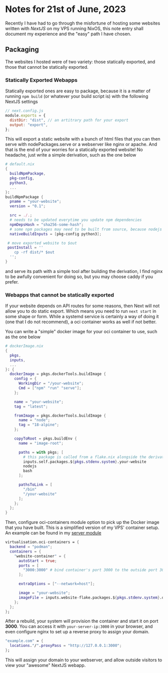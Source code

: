 # Notes for 21st of June, 2023

Recently I have had to go through the misfortune of hosting some websites
written with _NextJS_ on my VPS running NixOS, this note entry shall document my
experience and the "easy" path I have chosen.

## Packaging

The websites I hosted were of two variety: those statically exported, and those
that cannot be statically exported.

### Statically Exported Webapps

Statically exported ones are easy to package, because it is a matter of running
`npm build` (or whatever your build script is) with the following NextJS
settings

```js
// next.config.js
module.exports = {
  distDir: "dist", // an artitrary path for your export
  output: "export",
};
```

This will export a static website with a bunch of html files that you can then
serve with nodePackages.serve or a webserver like nginx or apache. And that is
the end of your worries for a statically exported website! No headache, just
write a simple derivation, such as the one below

```nix
# default.nix
{
  buildNpmPackage,
  pkg-config,
  python3,
  ...
}:
buildNpmPackage {
  pname = "your-website";
  version = "0.1";

  src = ./.;
  # needs to be updated everytime you update npm dependencies
  npmDepsHash = "sha256-some-hash";
  # some npm packages may need to be built from source, because nodejs is a *terrible* ecosystem
  nativeBuildInputs = [pkg-config python3];

 # move exported website to $out
 postInstall = ''
    cp -rf dist/* $out
  '';
}
```

and serve its path with a simple tool after building the derivation, I find
nginx to be awfully convenient for doing so, but you may choose caddy if you
prefer.

### Webapps that cannot be statically exported

If your website depends on API routes for some reasons, then Next will not allow
you to do static export. Which means you need to run `next start` in some shape
or form. While a systemd service is certainly a way of doing it (one that I do
not recommend), a oci container works as well if not better.

You can write a "simple" docker image for your oci container to use, such as the
one below

```nix
# dockerImage.nix
{
  pkgs,
  inputs,
  ...
}: {
  dockerImage = pkgs.dockerTools.buildImage {
    config = {
      WorkingDir = "/your-website";
      Cmd = ["npm" "run" "serve"];
    };

    name = "your-website";
    tag = "latest";

    fromImage = pkgs.dockerTools.buildImage {
      name = "node";
      tag = "18-alpine";
    };

    copyToRoot = pkgs.buildEnv {
      name = "image-root";

      paths = with pkgs; [
        # this package is called from a flake.nix alongside the derivation for the website
        inputs.self.packages.${pkgs.stdenv.system}.your-website
        nodejs
        bash
      ];

      pathsToLink = [
        "/bin"
        "/your-website"
      ];
    };
  };
}
```

Then, configure oci-containers module option to pick up the Docker image that
you have built. This is a simplified version of my VPS' container setup. An
example can be found in my
[server module](https://github.com/NotAShelf/nyx/blob/a9e129663ac91302f2fd935351a71cbbd2832f64/modules/core/roles/server/system/services/mkm.nix)

```nix
virtualisation.oci-containers = {
  backend = "podman";
  containers = {
    "website-container" = {
      autoStart = true;
      ports = [
        "3000:3000" # bind container's port 3000 to the outside port 3000 for NextJS
      ];

      extraOptions = ["--network=host"];

      image = "your-website";
      imageFile = inputs.website-flake.packages.${pkgs.stdenv.system}.dockerImage;
    };
  };
};
```

After a rebuild, your system will provision the container and start it on port
**3000**. You can access it with `your-server-ip:3000` in your browser, and even
configure nginx to set up a reverse proxy to assign your domain.

```nix
"example.com" = {
  locations."/".proxyPass = "http://127.0.0.1:3000";
};
```

This will assign your domain to your webserver, and allow outside visitors to
view your "awesome" NextJS webapp.
